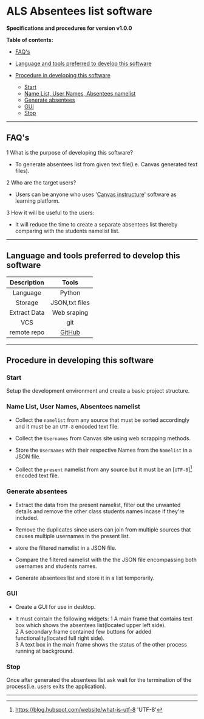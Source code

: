 # ALS Absentees list software 

__**Specifications and procedures for version v1.0.0**__

**Table of contents:**  

* [FAQ's](#FAQ's)  

* [Language and tools preferred to develop this software](#Language-and-tools-preferred-to-develop-this-software)  

* [Procedure in developing this software](#Procedure-in-developing-this-software)  
  * [Start](#Start)
  * [Name List, User Names, Absentees namelist](#NameList,-User-Names,-Absentees-namelist)
  * [Generate absentees](#Generate-absentees)
  * [GUI](#GUI)
  * [Stop](#Stop)

---

## FAQ's

1 What is the purpose of developing this software?  

* To generate absentees list from given text file(i.e. Canvas generated text files).  

2 Who are the target users?  

* Users can be anyone who uses '[Canvas instructure][canvas]' software as learning platform.  

3 How it will be useful to the users:  

* It will reduce the time to create a separate absentees list thereby comparing with the students namelist list.  

---

## Language and tools preferred to develop this software

| Description | Tools |
|:---:|:---:|
| Language | Python |
| Storage | JSON,txt files |
| Extract Data | Web sraping |
| VCS | git |
|remote repo | [GitHub][GitHub] |

---

## Procedure in developing this software

### Start

Setup the development environment and create a basic project structure.

### Name List, User Names, Absentees namelist

* Collect the `namelist` from any source that must be sorted accordingly and it must be an `UTF-8` encoded text file.  

* Collect the `Usernames` from Canvas site using web scrapping methods.  

* Store the `Usernames` with their respective Names from the `Namelist` in a JSON file.  

* Collect the `present` namelist from any source but it must be an [`UTF-8`][^1] encoded text file.  

### Generate absentees

* Extract the data from the present namelist, filter out the unwanted details and remove the other class students names incase if they're included.  

* Remove the duplicates since users can join from multiple sources that causes multiple usernames in the present list.  
* store the filtered namelist in a JSON file.

* Compare the filtered namelist with the the JSON file encompassing both usernames and students names.  

* Generate absentees list and store it in a list temporarily.  

### GUI

* Create a GUI for use in desktop.  

* It must contain the following widgets:
 1 A main frame that contains text box which shows the absentees list(located upper left side).  
 2 A secondary frame contained few buttons for added functionality(located full right side).  
 3 A text box in the main frame shows the status of the other process running at background.  

### Stop

Once after generated the absentees list ask wait for the termination of the process(i.e. users exits the application).  

---

<!-- Links and references -->  
[canvas]: https://canvas.instructure.com/ 'Canvas login page'  
[GitHub]: https://github.com/libertarian-senthil/Absentees-List-Software.git 'GitHub page'
[^1]: https://blog.hubspot.com/website/what-is-utf-8 'UTF-8'
